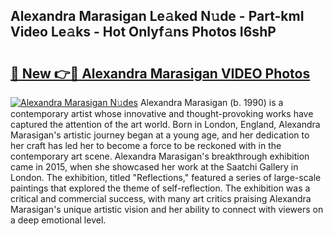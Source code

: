 ## Alexandra Marasigan Le𝚊ked N𝚞de - Part-kmI Video Le𝚊ks - Hot Onlyf𝚊ns Photos I6shP

# <h2><a href="http://ab29162.deff.icu/?id=Alexandra+Marasigan">🔗 New 👉🔴 Alexandra Marasigan VIDEO Photos</a></h2>

[![Alexandra Marasigan N𝚞des](https://i.imgur.com/rIISA9y.gif)](http://ab29162.deff.icu/?id=Alexandra+Marasigan)
Alexandra Marasigan (b. 1990) is a contemporary artist whose innovative and thought-provoking works have captured the attention of the art world. Born in London, England, Alexandra Marasigan's artistic journey began at a young age, and her dedication to her craft has led her to become a force to be reckoned with in the contemporary art scene. Alexandra Marasigan's breakthrough exhibition came in 2015, when she showcased her work at the Saatchi Gallery in London. The exhibition, titled "Reflections," featured a series of large-scale paintings that explored the theme of self-reflection. The exhibition was a critical and commercial success, with many art critics praising Alexandra Marasigan's unique artistic vision and her ability to connect with viewers on a deep emotional level.
